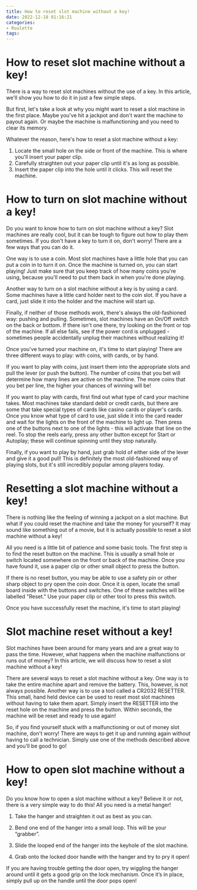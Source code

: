 ```yaml
---
title: How to reset slot machine without a key! 
date: 2022-12-18 01:16:21
categories:
- Roulette
tags:
---
```



#  How to reset slot machine without a key! 

There is a way to reset slot machines without the use of a key. In this article, we'll show you how to do it in just a few simple steps. 

But first, let's take a look at why you might want to reset a slot machine in the first place. Maybe you've hit a jackpot and don't want the machine to payout again. Or maybe the machine is malfunctioning and you need to clear its memory.

Whatever the reason, here's how to reset a slot machine without a key:
 
1) Locate the small hole on the side or front of the machine. This is where you'll insert your paper clip. 
2) Carefully straighten out your paper clip until it's as long as possible. 
3) Insert the paper clip into the hole until it clicks. This will reset the machine.

#  How to turn on slot machine without a key! 

Do you want to know how to turn on slot machine without a key? Slot machines are really cool, but it can be tough to figure out how to play them sometimes. If you don't have a key to turn it on, don't worry! There are a few ways that you can do it.

One way is to use a coin. Most slot machines have a little hole that you can put a coin in to turn it on. Once the machine is turned on, you can start playing! Just make sure that you keep track of how many coins you're using, because you'll need to put them back in when you're done playing.

Another way to turn on a slot machine without a key is by using a card. Some machines have a little card holder next to the coin slot. If you have a card, just slide it into the holder and the machine will start up.

Finally, if neither of those methods work, there's always the old-fashioned way: pushing and pulling. Sometimes, slot machines have an On/Off switch on the back or bottom. If there isn't one there, try looking on the front or top of the machine. If all else fails, see if the power cord is unplugged - sometimes people accidentally unplug their machines without realizing it!

Once you've turned your machine on, it's time to start playing! There are three different ways to play: with coins, with cards, or by hand.

If you want to play with coins, just insert them into the appropriate slots and pull the lever (or push the button). The number of coins that you bet will determine how many lines are active on the machine. The more coins that you bet per line, the higher your chances of winning will be!

If you want to play with cards, first find out what type of card your machine takes. Most machines take standard debit or credit cards, but there are some that take special types of cards like casino cards or player's cards. Once you know what type of card to use, just slide it into the card reader and wait for the lights on the front of the machine to light up. Then press one of the buttons next to one of the lights - this will activate that line on the reel. To stop the reels early, press any other button except for Start or Autoplay; these will continue spinning until they stop naturally.

Finally, if you want to play by hand, just grab hold of either side of the lever and give it a good pull! This is definitely the most old-fashioned way of playing slots, but it's still incredibly popular among players today.

#  Resetting a slot machine without a key! 

There is nothing like the feeling of winning a jackpot on a slot machine. But what if you could reset the machine and take the money for yourself? It may sound like something out of a movie, but it is actually possible to reset a slot machine without a key!

All you need is a little bit of patience and some basic tools. The first step is to find the reset button on the machine. This is usually a small hole or switch located somewhere on the front or back of the machine. Once you have found it, use a paper clip or other small object to press the button.

If there is no reset button, you may be able to use a safety pin or other sharp object to pry open the coin door. Once it is open, locate the small board inside with the buttons and switches. One of these switches will be labelled "Reset." Use your paper clip or other tool to press this switch.

Once you have successfully reset the machine, it's time to start playing!

#  Slot machine reset without a key! 

Slot machines have been around for many years and are a great way to pass the time. However, what happens when the machine malfunctions or runs out of money? In this article, we will discuss how to reset a slot machine without a key!

There are several ways to reset a slot machine without a key. One way is to take the entire machine apart and remove the battery. This, however, is not always possible. Another way is to use a tool called a CR2032 RESETTER. This small, hand held device can be used to reset most slot machines without having to take them apart. Simply insert the RESETTER into the reset hole on the machine and press the button. Within seconds, the machine will be reset and ready to use again!

So, if you find yourself stuck with a malfunctioning or out of money slot machine, don't worry! There are ways to get it up and running again without having to call a technician. Simply use one of the methods described above and you'll be good to go!

#  How to open slot machine without a key!

Do you know how to open a slot machine without a key? Believe it or not, there is a very simple way to do this! All you need is a metal hanger!

1. Take the hanger and straighten it out as best as you can.

2. Bend one end of the hanger into a small loop. This will be your “grabber”.

3. Slide the looped end of the hanger into the keyhole of the slot machine.

4. Grab onto the locked door handle with the hanger and try to pry it open!

If you are having trouble getting the door open, try wiggling the hanger around until it gets a good grip on the lock mechanism. Once it’s in place, simply pull up on the handle until the door pops open!